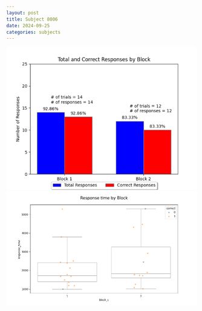 ```yaml
---
layout: post
title: Subject 8006
date: 2024-09-25
categories: subjects
---
```


![](data/8006/run-1/8006_ATS_responses.png)
![](data/8006/run-1/8006_ATS_rt.png)
